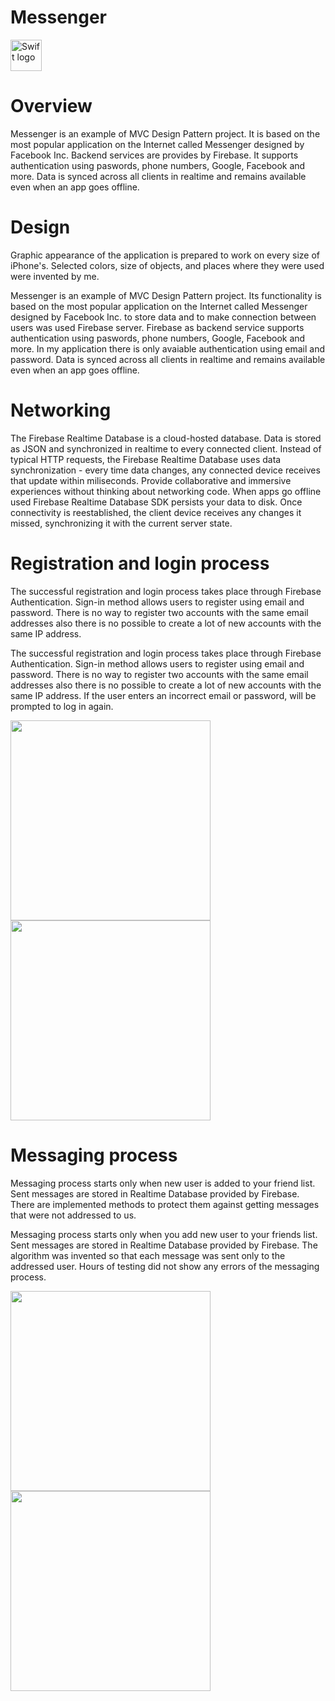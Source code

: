 # Messenger
<img src="https://swift.org/assets/images/swift.svg" alt="Swift logo" height="50" >

# Overview
Messenger is an example of MVC Design Pattern project. It is based on the most popular application on the Internet called Messenger designed by Facebook Inc. Backend services are provides by Firebase. It supports authentication using paswords, phone numbers, Google, Facebook and more. Data is synced across all clients in realtime and remains available even when an app goes offline. 

# Design
Graphic appearance of the application is prepared to work on every size of iPhone's. Selected colors, size of objects, and places where they were used were invented by me.

Messenger is an example of MVC Design Pattern project. Its functionality is based on the most popular application on the Internet called Messenger designed by Facebook Inc. to store data and to make connection between users was used Firebase server. Firebase as backend service supports authentication using paswords, phone numbers, Google, Facebook and more. In my application there is only avaiable authentication using email and password. Data is synced across all clients in realtime and remains available even when an app goes offline. 

# Networking
The Firebase Realtime Database is a cloud-hosted database. Data is stored as JSON and synchronized in realtime to every connected client. Instead of typical HTTP requests, the Firebase Realtime Database uses data synchronization - every time data changes, any connected device receives that update within miliseconds. Provide collaborative and immersive experiences without thinking about networking code. When apps go offline used Firebase Realtime Database SDK persists your data to disk. Once connectivity is reestablished, the client device receives any changes it missed, synchronizing it with the current server state.

# Registration and login process
The successful registration and login process takes place through Firebase Authentication. Sign-in method allows users to register using email and password. There is no way to register two accounts with the same email addresses also there is no possible to create a lot of new accounts with the same IP address.

The successful registration and login process takes place through Firebase Authentication. Sign-in method allows users to register using email and password. There is no way to register two accounts with the same email addresses also there is no possible to create a lot of new accounts with the same IP address. If the user enters an incorrect email or password, will be prompted to log in again.


<img src="https://user-images.githubusercontent.com/13642892/78055768-53618a00-7384-11ea-807f-5af89a3244b9.png" width="320">  <img src="https://user-images.githubusercontent.com/13642892/78055781-565c7a80-7384-11ea-91a7-67bf96e52bbb.png" width="320">

# Messaging process
Messaging process starts only when new user is added to your friend list. Sent messages are stored in Realtime Database provided by Firebase. There are implemented methods to protect them against getting messages that were not addressed to us.

Messaging process starts only when you add new user to your friends list. Sent messages are stored in Realtime Database provided by Firebase. The algorithm was invented so that each message was sent only to the addressed user. Hours of testing did not show any errors of the messaging process.

<img src="https://user-images.githubusercontent.com/13642892/78057102-78ef9300-7386-11ea-8adf-2244d3948110.png" width="320"> <img src="https://user-images.githubusercontent.com/13642892/78055776-552b4d80-7384-11ea-8d74-fc5d3f3930dd.png" width="320">
